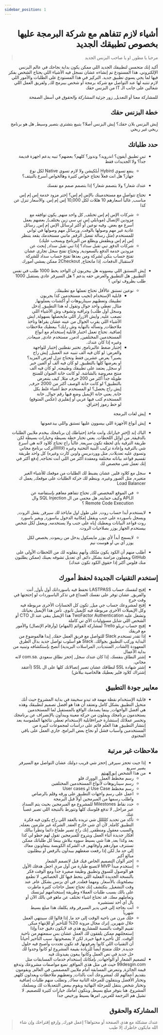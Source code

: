 ```yaml
---
sidebar_position: 1
---
```


<div dir="rtl">

# أشياء لازم تتفاهم مع شركة البرمجة عليها بخصوص تطبيقك الجديد

> مرحبا يا مطور, او يا صاحب البزنس الجديد

أكيد إنك متحمس لتطبيقك الجديد اللي ممكن يكون بداية نجاحك في عالم البزنس الإلكتروني. هذا المستودع تم إنشاءه عشان نسجل فيه الأشياء اللي يحتاج الشخص يفكر فيها لما يجي يسوي تطبيق جديد. التركيز في هذا المستودع على الطلبات والأمور اللي لازم تنتبه لها عند التواصل مع شركة برمجة أو شخص بيبرمج لك, ولفريق العمل اللي شغالين على جانب الـ IT من البزنس حقك  

للمشاركة معنا أو التعديل, زور جزئية _المشاركة والحقوق_ في أسفل الصفحة

## خطة البزنس حقك

إيش البزنس بلان حقك؟ إيش البزنس أصلا؟ بتبيع بتشتري بتصير وسيط, هل هو برنامج ربحي غير ربحي


## حدد طلباتك

* تبي تطبيق أيفون؟ اندرويد؟ وندوز؟ كلهم؟ بعضهم؟ تبيه يدعم اجهزة قديمة جداً؟ ولا الجديدات فقط
  * ينفع تسوي Hybird أبلكيشن ولا لازم تسوي Native لكل نوع جهاز؟ هل انت فعلاً تحتاج خواص كثيرة وهالخواص أسرع بالنيتف؟
* عندك شعار؟ ولا بتصمم شعار؟ إذا بتصمم صمم مع نفسك
* تحتاج تتواصل مع مستخدمينك بالإس إم إس؟ إختر مزود خدمة إس إم إس مناسب, غالباً اسعارهم 10 هللات لكل 10,000 إس إم إس. والأسعار تنزل عن كذا
  * شركات الإس إم إس تختلف, كل واحد منهم, يكون توافقه مع مزودين الإتصال (موبايلي إس تي سي زين يختلف), بعضهم يعمل أسرع مع بعض. وفيه نوعين أو أكثر لرسائل الإس إم إس, رسائل عادية غير مهم وصولها بالوقت, ورسائل مهم وصولها في ثواني للمستخدم (مثل رسالة تفعيل الرقم, ماتبي مستخدمك يقعد يتنظر إس إم إس ويطفش ويطلع من البرنامج ويسحب عليك)
  * شركات الدفع, تبي تقبل سداد؟ إذا تبي تقبل سداد, إبحث عن مزودين خدمة الدفع بالسعودية, وتحتاج تفتح سجل تجاري عشان تفتح حساب بنكي لشركة ومن بعدها تفتح حساب سداد للشركة لاستقبال الدفعات. إذا ماتحتاج, 2Checkout ممكن يمشي أمورك

* إيش التستنق اللي بيسوونه هل بيجربون ان الواحد يحط 1000 طلب في نفس التطبيق, هل التطبيق والعرض حقه يدعم ؟ هل السيرفر عادي يستقبل 1000 طلب بظروف ثواني ؟
  * نوعين تستنق عالأقل تحتاج تعملها مع تطبيقك,
    * قابلية الإستخدام (تجيب مستخدمين كذا يجربون تطبيقك وتعطيهم سيناريوهات أو أكشنات يعملونها, مثال, تعطي واحد جوال وتقول له هذا التطبيق, إدخل وسجل أول طلب) وتراقبه وتشوف وش الأشياء اللي تصعب عليه, وايش الازرار اللي مايحصلها بسهولة, ايش الأشياء اللي يقرب الجوال من عينه عشان يقراها وتاخذ ملاحظات, وتسأله بالنهاية وش رايك؟ بيعطيك ملاحظات إضافية. تحتاج تعمل اختبار قابلية إستخدام مع أنواع المستخدمين المختلفين, ادمن, مستخدم عادي, مبيعات, وغيره إذا كان عندك.
    * إختبار ضغط عالبرنامج, تختبر نقطتين
        إختبار للواجهة والعرض: لو كان فيه الف تنبيه عند العميل, إيش راح يصير؟ يعرض عشرين فقط وتحتاج تنزل لعرض المزيد؟ او يعرضها كلها بالتطبيق, لو كان فيه ألف أو ألفين خبر أو سجل, يعتمد على تطبيقك وطبيعته, لو كان فيه ألف منتج معروضة بالشاشة. لو كانت خانة العنوان للمنتج طويلة جداً أكثر من 200 حرف مثلا, كيف بتنعرض بالتطبيق؟ لو كانت خانة الوصف أكثر من 2000 حرف, إيش راح يحصل؟ لو المستخدم حط أشياء غلط بكل خانة, يعني خانة الإيميل وضع فيها رقم جوال, خانة المستخدم كتب فيها عربي أو إنقليزي (عكس المتوقع) لو حط رموز إختراق.

* إيش لغات البرمجة
* إيش أنواع الأجهزة اللي بيسوون عليها تستنق واللي بيدعمونها
* الباك إند (إختر خياراتك وانت ماخذ إحتياطك إن برنامجك بيخدم ملايين الطلبات بالدقيقة, من أوائل اللحظات. يعني تختار خطة بسيطة وخيارات بسيطة لكن طريقة الترقية بأي لحظة تكون سريعة, غالباً راح تحتاج كلاود لانه هي أسرع شي بالترقية وإعادة تركيب البنية التحتية وغيره (لاااااااتركب برنامج مجاني وتسوي عليه تعديلات, مثل ووردبريس واوبن كارت وغيره) كل واحد طريقة تقسيم قواعد بياناته مختلفة ومعقدة أكثر من اللي أنت تحتاجه, إدفع أكثر في إنك تعمل شي مخصص لك
* سجل مع كلاود فلير, عشان يضبط لك الطلبات من موقعك للأشياء الغير متغيره, مثل الصور وغيره. وينظم لك حركة الطلبات على موقعك, يعمل ك Load Balancer

  * في الموقع المخصص لك, تحتاج تتفاهم معاهم بإستفاضة عن الـAPI وكيف حمايته, هل محمي من ال SQL Injection وال Remote Code Execution ؟
* لايستخدم أبدا حساب روت, على طول اول ماياخذ لك سيرفر, يقفل الروت, ويسجل باسورده على جنب ويقفل إمكانية الدخول بباسورد, ويغير باسورد روت قواعد البيانات ويعطيك إياه على جنب ولا يستخدمه, ويعمل لكل شخص بيستخدم الجهاز يوزر بصلاحيات الروت.
  * لايسمح أبداً لأي يوزر مايسكول يدخل من ريموت, يخصص لكل يوزر آي بي أو هوست نيم
* أطلب منهم أن الكود يكون ملكك وأنهم ينقلونه لك من اللحظات الأولى على GitHub ويعملون مزامنة بشكل دائم, أي تعديل تشوفه بعينك (ممكن يطلبون منك فلوس أكثر إذا حقوق الكود تكون عندك)

## إستخدم التقنيات الجديدة لحفظ أمورك

* إفتح لنفسك حساب LASTPASS تحفظ فيه باسورداتك أول بأول, أنت والفريق, عشان توفر على نفسك الصداع في تذكر الباسوردات لو إحتجتها في وقت حرج
* إفتح لمشروعك حساب جي ميل, تكون كل الحسابات الأخرى مربوطة فيه وكل الإيميلات الأخرى مربوطة فيه كإيميل ثانوي. تأمن هذا الإيميل بحياتك وتشغل عليه TwoFactor Authentication
    هذا الإيميل يبقى عند ال CTO أو الشخص اللي شايل مسؤوليات الآي تي كاملة
* إفتح حساب تريلو Trello لمشاركة القوائم (المهام) (وأرقام الإتصال) والأمور مع فريقك
* إذا تقدر تستخدم Slack للتواصل مع فريق العمل حقك, إبدا هالموضوع من البداية وركب التطبيق بجوالك. Slack هو أسلوب تواصل جديد بدال الطرق المعهودة (الشات, المنتديات, المراسلات البريدية) أنصح بإستكشافه وتبنيه من بداية الأعمال
* إشتر النطاق بنفسك. إذا كان عندك سجل, إحجز نطاق سعودي .com.sa لانه مجاني.
* إشتر شهادة SSL لنطاقك عشان تصير إتصالاتك كلها على ال SSL (أعتقد إشتراك كلاود فلير يعطيك هالخاصية ببلاش)

## معايير جودة التطبيق

* قابلية الإستخدام نقطة مهمة قد تبدو سخيفة في بداية المشروع حيث أنك متخيل التطبيق بشكل كامل وتعتقد أن هذا هو أفضل تصميم لتطبيقك وهذه هي أفضل الواجهات, بينما يصدمك الواقع بالمستقبل لما المستخدمين يستخدمون برنامجك ويملون من حركة معينة ويبدأون بالإنصراف عن برنامجك وتخسر عملائك
إستشارة خبراءقابلية الإستخدام تعطي نتائجها الملموسة بعد إنتشار التطبيق, هذا العلم قائم على دراسات لمجموعات كبيرة من المستخدمين وأسباب فشل أو نجاح بعض البرامج.
جاري العمل على باقي المحتوى

## ملاحظات غير مرتبة

* إذا جيت تحجز سيرفر, إحجز شي قريب دولتك عشان التواصل مع السيرفر يصير سريع
* من هذا الشخص [ابو الهيثم](https://io.hsoub.com/entrepreneurship/11843-%D8%A3%D9%85%D9%84%D9%83-%D9%81%D9%83%D8%B1%D8%A9-%D9%85%D8%B4%D8%B1%D9%88%D8%B9-%D8%A5%D9%84%D9%83%D8%AA%D8%B1%D9%88%D9%86%D9%8A-%D9%88%D8%AE%D8%B7%D8%AA%D9%87-%D9%88%D9%85%D8%A7%D8%AF%D8%AA%D9%87-%D9%84%D9%83%D9%86-%D9%87%D8%B0%D9%87-%D8%A7%D9%84%D8%B5%D8%B9%D9%88%D8%A8%D8%A7%D8%AA)
  * رسم مخطط العمل, الوورك فلو
  * رسم سيناريوهات لأنواع المستخدمين المختلفين
  * رسم مخطط Use Case او User cases
  * اعمل على رسم واجهات التطبيق على ورقه وقلم بالرصاص واطلب رسمها من المبرمجين أولاً قبل البرمجة
  * حدد نقاط Milestones للمشروع مع المبرمجين بحيث يتم السداد عبر مراحل, لا تدفع فلوسك كلها وتتورط بالنتيجة اللي تصير غصباً عنك
  * تأكد من تحديد كللللل شي تريده بالعقد اللي راح يكون فيه فكرة التطبيق كاملة, لأن أي شي خارج العقد, الشركة غير ملزمين بعمله, والسبب معقول ومنطقي, إنك راح تصير طماع دائما  وتطرأ ببالك أفكار جديدة أثناء العمل وبتروح للمبرمجين تقول لهم حطو لي كذا بعد وكذا بعد, هذا شي بسيط سووه ببلاش
  بينما كل طلباتك ممكن تستنزف مواردهم وأوقاتهم, ف الشركة الكويسة بيتعاونون معاك إلى حد ما, لكن إذا رفعت ضغطهم بيبدأون بالرفض أو بيطلبون مبالغ أكبر
  * إختر ألوان التصميم الخاص فيك قبل لاتصمم الشعار
  * إستخدم مبدأ MVP لاتصنع طيارة من أول مرة, اجعل هدفك الأول هو الوصول للسوق وتطبيق وظيفة صغيرة جداً ومع الوقت فكر بالنسخة الجديدة الفعلية اللي بتحط فيها كل الخصائص. لا تطمع بيصلخونك بالأسعار. ومهما فعلت, في أي بزنس بشكل عام, عند وقت التشغيل, بتكتشف إنك تحتاج تعمل حاجات كثيرة ماطرت على بالك بسبب طلبات العملاء وطريقة إستخدامهم لبزنسك وتعاملهم معك. قد تحتاج اشياء تختلف عن ماهو في بالك الآن أو بال أي أحد تستشيره
  * أنت بحاجة إلى فني يدير السيرفر وقد يكلفك هذا مبلغ بسيط شهرياً
  * خلك مرن من ناحية الوقت إلى حد ما, إذا قالوا لك سينتهي العمل خلال شهرين, إترك مجال مرونة 20% للتأخير أو للإنتهاء مبكر, تقييم الوقت بالنسبة للمشاريع هذي قد لايكون دقيق جداً وإذا إستعجلتهم ممكن يلفقون لك العمل عشان بس سمعتهم من ناحية الوقت. كل تأخيرة فيها خيرة, لكن لا يمصخونها. سبب التأخير أحياناً أن التقنيات اللي كانوا يعرفونها, قد تكون تجددت وأصبح فيه حلول جديدة, خلك متفتح أيضاً للزيادة بقيمة المشروع لو كانوا وجدوا لك حل جديد في نص العمل وكانوا يبغون يفيدونك فيه
* لتصميم الشعار أو الواجهات, بإمكانك إستخدام خدمات المسابقات مثل 99desgin.com حيث في مثل هذي المواقع, تضع مواصفات مشروعك وتدفع قيمة الجائزة, وتنعرض المسابقة أمام ملايين المصممين في العالم, ويقومون بتقديم أعمالهم لك لمشروعك أنت بالذات, وتعطيهم ملاحظات ويعدلون كلهم, وتختار الأفضل وينتقلون للمرحلة الثانية معاك, وتطلب منهم طلبات إضافية وتختار شخص ينتقل للمرحلة النهائية ويقوم ببعض التتعديلات لك ويسلمك المشروع. هنا بتوفر مبلغ بسيط, وبتكون أمامك خيارات كثيرة للتصميم. لا تشيل هم الترجمة للعربي, امرها بسيط ورخيص جداً

## المشاركة والحقوق

> عندك مشكلة مع هذي الصفحة أو محتواها؟ إعمل فورك, وإرفع إقتراحك وإن شاء الله مايكون خاطرك إلا طيب

</div>
